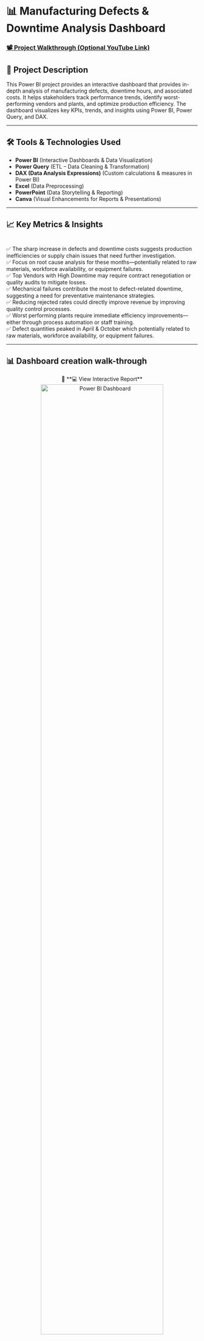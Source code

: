 <h1>📊  Manufacturing Defects & Downtime Analysis Dashboard</h1> 

### [📽️ Project Walkthrough (Optional YouTube Link)](https://your-youtube-link.com)  

<h2>📌 Project Description</h2>  
This Power BI project provides an interactive dashboard that provides in-depth analysis of manufacturing defects, downtime hours, and associated costs. It helps stakeholders track performance trends, identify worst-performing vendors and plants, and optimize production efficiency. The dashboard visualizes key KPIs, trends, and insights using Power BI, Power Query, and DAX.  

---

<h2>🛠️ Tools & Technologies Used</h2> 

- **Power BI** (Interactive Dashboards & Data Visualization)  
- **Power Query** (ETL – Data Cleaning & Transformation)  
- **DAX (Data Analysis Expressions)** (Custom calculations & measures in Power BI)  
- **Excel** (Data Preprocessing)  
- **PowerPoint** (Data Storytelling & Reporting)  
- **Canva** (Visual Enhancements for Reports & Presentations)  

---

<h2>📈 Key Metrics & Insights</h2>  
<br>✅ The sharp increase in defects and downtime costs suggests production inefficiencies or supply chain issues that need further investigation.</b>   
<br>✅ Focus on root cause analysis for these months—potentially related to raw materials, workforce availability, or equipment failures.</b>          
<br>✅ Top Vendors with High Downtime may require contract renegotiation or quality audits to mitigate losses.</b>                                     
<br>✅ Mechanical failures contribute the most to defect-related downtime, suggesting a need for preventative maintenance strategies.</b>   
<br>✅ Reducing rejected rates could directly improve revenue by improving quality control processes.</b>   
<br>✅ Worst performing plants require immediate efficiency improvements—either through process automation or staff training.</b>    
<br>✅ Defect quantities peaked in April & October which potentially related to raw materials, workforce availability, or equipment failures.</b> 

---

<h2>📊 Dashboard creation walk-through</h2>  

<p align="center">
📌 **💻 View Interactive Report** <br/>
<img src="[Supplier Defect Dashboard.pdf](https://app.powerbi.com/view?r=eyJrIjoiZmJiNmNjY2QtMjBhZS00MmE4LTk3MjUtYzFjZDdkOWM5OWU1IiwidCI6IjgwZGY3ODU4LWVlMGQtNDljOS04YTE4LWU4ODU0M2QyNzE4YiJ9)" height="80%" width="80%" alt="Power BI Dashboard"/> 
</p>  


Edit, Transform and Load: <br/>
<img src="https://i.imgur.com/1UhxzPT.png://" height="80%" width="80%" alt="Edit, transform and Load"/>
<br /> 
<br />

Edit, Transform and Load: <br/>
<img src="https://i.imgur.com/wUVy4kh.png" height="80%" width="80%" alt="Disk Sanitization Steps"/>
<br />  
<br />


Edit, Transform and Load:  <br/>
<img src="https://i.imgur.com/0Krlm0g.png" height="80%" width="80%" alt="Disk Sanitization Steps"/>
<br />
<br />
Edit, Transform and Load: <br/>
<img src="https://i.imgur.com/UZcUXml.png" height="80%" width="80%" alt="Disk Sanitization Steps"/>
<br />
<br />
DAX Measures:  <br/>
<img src="https://i.imgur.com/MfMtGNy.png" height="80%" width="80%" alt="Disk Sanitization Steps"/>
<br />
<br />
Linking Relationships:  <br/>
<img src="https://i.imgur.com/DwwgVOt.png" height="80%" width="80%" alt="Disk Sanitization Steps"/>
<br />
<br />
Sanitization complete:  <br/>
<img src="https://i.imgur.com/X6xSu2j.png" height="80%" width="80%" alt="Disk Sanitization Steps"/>
<br />
<br />


---


<h2>🚀 How to Use This Project</h2>  
1️⃣ **Download the .pbix file** from this repository.  
2️⃣ Open in **Power BI Desktop**.  
3️⃣ Interact with filters and visuals to explore insights.  

---


<!--
 ```diff
- text in red
+ text in green
! text in orange
# text in gray
@@ text in purple (and bold)@@
```
--!>
